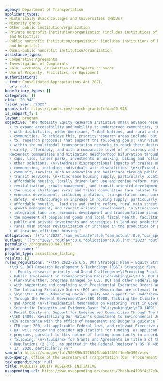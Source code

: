 ```yaml
---
agency: Department of Transportation
applicant_types:
- Historically Black Colleges and Universities (HBCUs)
- Minority group
- Other public institution/organization
- Private nonprofit institution/organization (includes institutions of higher education
  and hospitals)
- Public nonprofit institution/organization (includes institutions of higher education
  and hospitals)
- Quasi-public nonprofit institution/organization
assistance_types:
- Cooperative Agreements
- Investigation of Complaints
- Sale, Exchange, or Donation of Property or Goods
- Use of Property, Facilities, or Equipment
authorizations:
- text: Consolidated Appropriations Act 2021.
  url: null
beneficiary_types: []
categories: []
cfda: '20.948'
fiscal_year: '2022'
grants_url: https://grants.gov/search-grants?cfda=20.948
is_subpart_f: 1
layout: program
objective: "The Mobility Equity Research Initiative shall advance research and technology\
  \ to expand accessibility and mobility to underserved communities, including people\
  \ with disabilities, older Americans, Tribal Nations, and rural and disadvantaged\
  \ communities. To achieve this, priority research areas include, but are not limited\
  \ to, research proposals that support the following goals: \n\n•\tEnable all people\
  \ within the multimodal transportation networks to reach their desired destination\
  \ safely, affordably, and with a comparable level of efficiency and ease. \n•\t\
  Reconnect communities and mitigating neighborhood bifurcation through land bridges,\
  \ caps, lids, linear parks, investments in walking, biking and rolling assets, and\
  \ other solutions. \n•\tAddress disproportional impacts of crashes on underserved\
  \ communities, including individuals with disabilities. \n•\tExpand access to critical\
  \ community services such as education and healthcare through public transportation/mass\
  \ transit services. \n•\tIncrease housing supply, particularly location-efficient\
  \ affordable housing, locally driven land use and zoning reform, rural main street\
  \ revitalization, growth management, and transit-oriented development. \n•\tAddress\
  \ the unique challenges rural and Tribal communities face related to mobility and\
  \ economic development, including isolation, transportation cost burden, and traffic\
  \ safety. \n•\tEncourage an increase in housing supply, particularly location-efficient\
  \ affordable housing,  land use and zoning reform, rural main street revitalization,\
  \ growth management, and transit-oriented development. \n•\tIncorporate and support\
  \ integrated land use, economic development and transportation planning to improve\
  \ the movement of people and goods and local fiscal health, facilitates greater\
  \ public and private investments and strategies in land-use productivity, including\
  \ rural main street revitalization or increase in the production or preservation\
  \ of location-efficient housing."
obligations: '[{"x":"2022","sam_estimate":0.0,"sam_actual":0.0,"usa_spending_actual":0.0},{"x":"2023","sam_estimate":0.0,"sam_actual":0.0,"usa_spending_actual":0.0},{"x":"2024","sam_estimate":2970000.0,"sam_actual":0.0,"usa_spending_actual":0.0}]'
outlays: '[{"x":"2022","outlay":0.0,"obligation":0.0},{"x":"2023","outlay":0.0,"obligation":0.0},{"x":"2024","outlay":0.0,"obligation":0.0}]'
permalink: /program/20.948.html
popular_name: ''
program_type: assistance_listing
results: []
rules_regulations: "•\tFY 2022-26 U.S. DOT Strategic Plan – Equity Strategic Goal\n\
  •\tU.S. DOT Research Development & Technology (RD&T) Strategic Plan, FY 2022-26\
  \ – Equity research priority and Grand Challenge\n•\tPromising Practices for Meaningful\
  \ Public Involvement in Transportation Decision-Making\n•\tU.S. DOT Equity Action\
  \ Plan\n\nFurther, programs managed by U.S. DOT and other Federal agencies are charged\
  \ with supporting and complying with Presidential Executive Orders and Memoranda.\
  \ The following Executive Orders (EO) and Memorandum are relevant to this NOFO:\
  \ \n\n•\tEO 13985. Advancing Racial Equity and Support for Underserved Communities\
  \ Through the Federal Government\n•\tEO 14008. Tackling the Climate Crisis at Home\
  \ and Abroad \n•\tPresidential Memorandum on Restoring Trust in Government Through\
  \ Scientific Integrity and Evidence-Based Policymaking\n•\tEO 14091. Further Advancing\
  \ Racial Equity and Support for Underserved Communities Through The Federal Government\n\
  •\tEO 14096. Revitalizing Our Nation’s Commitment to Environmental Justice for All\n\
  \nIn accordance with the Office of Management and Budget’s guidance located at 2\
  \ CFR part 200, all applicable Federal laws, and relevant Executive guidance, U.S.\
  \ DOT will review and consider applications for funding, as applicable to specific\
  \ programs, pursuant to this notice of funding opportunity in accordance with the\
  \ following: \n•\tGuidance for Grants and Agreements in Title 2 of the Code of Federal\
  \ Regulations (2 CFR), as updated in the Federal Register’s 85 FR 49506 on August\
  \ 13, 2020, particularly on:"
sam_url: https://sam.gov/fal/580896c3226549bbbb14661f1ee5e396/view
sub-agency: Office of the Secretary of Tranportation (OST) Procurement Operations
tax_expenditures: null
title: MOBILITY EQUITY RESEARCH INITIATIVE
usaspending_url: https://www.usaspending.gov/search/?hash=e4f93f4c27e3a226257a65434e462290
---
```

